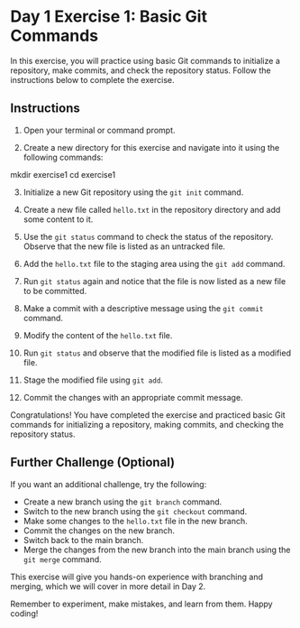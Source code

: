 # Day 1 Exercise 1: Basic Git Commands

In this exercise, you will practice using basic Git commands to initialize a repository, make commits, and check the repository status. Follow the instructions below to complete the exercise.

## Instructions

1. Open your terminal or command prompt.

2. Create a new directory for this exercise and navigate into it using the following commands:

mkdir exercise1
cd exercise1


3. Initialize a new Git repository using the `git init` command.

4. Create a new file called `hello.txt` in the repository directory and add some content to it.

5. Use the `git status` command to check the status of the repository. Observe that the new file is listed as an untracked file.

6. Add the `hello.txt` file to the staging area using the `git add` command.

7. Run `git status` again and notice that the file is now listed as a new file to be committed.

8. Make a commit with a descriptive message using the `git commit` command.

9. Modify the content of the `hello.txt` file.

10. Run `git status` and observe that the modified file is listed as a modified file.

11. Stage the modified file using `git add`.

12. Commit the changes with an appropriate commit message.

Congratulations! You have completed the exercise and practiced basic Git commands for initializing a repository, making commits, and checking the repository status.

## Further Challenge (Optional)

If you want an additional challenge, try the following:

- Create a new branch using the `git branch` command.
- Switch to the new branch using the `git checkout` command.
- Make some changes to the `hello.txt` file in the new branch.
- Commit the changes on the new branch.
- Switch back to the main branch.
- Merge the changes from the new branch into the main branch using the `git merge` command.

This exercise will give you hands-on experience with branching and merging, which we will cover in more detail in Day 2.

Remember to experiment, make mistakes, and learn from them. Happy coding!
